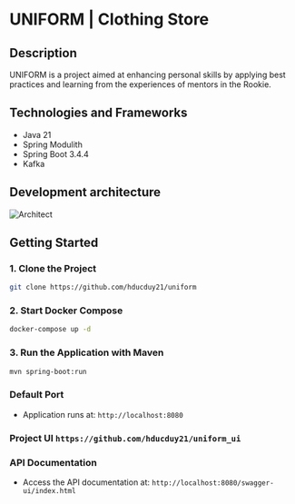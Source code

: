 # UNIFORM | Clothing Store

## Description

UNIFORM is a project aimed at enhancing personal skills by applying best practices and learning from the experiences of mentors in the Rookie.

## Technologies and Frameworks

- Java 21
- Spring Modulith
- Spring Boot 3.4.4
- Kafka

## Development architecture
![Architect](https://github.com/hducduy21/public/blob/main/images/uniform.png)

## Getting Started

### 1. Clone the Project

```bash
git clone https://github.com/hducduy21/uniform
```

### 2. Start Docker Compose

```bash
docker-compose up -d
```

### 3. Run the Application with Maven

```bash
mvn spring-boot:run
```

### Default Port

- Application runs at: `http://localhost:8080`

### Project UI `https://github.com/hducduy21/uniform_ui`

### API Documentation

- Access the API documentation at: `http://localhost:8080/swagger-ui/index.html`